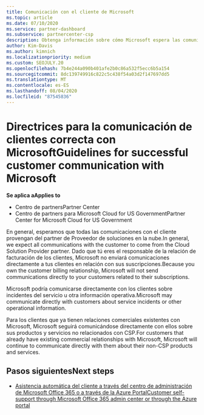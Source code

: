 ```yaml
---
title: Comunicación con el cliente de Microsoft
ms.topic: article
ms.date: 07/10/2020
ms.service: partner-dashboard
ms.subservice: partnercenter-csp
description: Obtenga información sobre cómo Microsoft espera las comunicaciones de los clientes entre clientes y asociados en el programa proveedor de soluciones en la nube.
author: Kim-Davis
ms.author: kimnich
ms.localizationpriority: medium
ms.custom: SEOJULY.20
ms.openlocfilehash: 7b4e244a090b401afe2b0c86a532f5ecc6b5a154
ms.sourcegitcommit: 8dc139749916c822c5c438f54a03d2f147697dd5
ms.translationtype: MT
ms.contentlocale: es-ES
ms.lasthandoff: 08/04/2020
ms.locfileid: "87545836"
---
```

# <a name="guidelines-for-successful-customer-communication-with-microsoft"></a><span data-ttu-id="bd00f-103">Directrices para la comunicación de clientes correcta con Microsoft</span><span class="sxs-lookup"><span data-stu-id="bd00f-103">Guidelines for successful customer communication with Microsoft</span></span>

<span data-ttu-id="bd00f-104">**Se aplica a**</span><span class="sxs-lookup"><span data-stu-id="bd00f-104">**Applies to**</span></span>

-  <span data-ttu-id="bd00f-105">Centro de partners</span><span class="sxs-lookup"><span data-stu-id="bd00f-105">Partner Center</span></span>
-  <span data-ttu-id="bd00f-106">Centro de partners para Microsoft Cloud for US Government</span><span class="sxs-lookup"><span data-stu-id="bd00f-106">Partner Center for Microsoft Cloud for US Government</span></span>

<span data-ttu-id="bd00f-107">En general, esperamos que todas las comunicaciones con el cliente provengan del partner de Proveedor de soluciones en la nube.</span><span class="sxs-lookup"><span data-stu-id="bd00f-107">In general, we expect all communications with the customer to come from the Cloud Solution Provider partner.</span></span> <span data-ttu-id="bd00f-108">Dado que tú eres el responsable de la relación de facturación de los clientes, Microsoft no enviará comunicaciones directamente a tus clientes en relación con sus suscripciones.</span><span class="sxs-lookup"><span data-stu-id="bd00f-108">Because you own the customer billing relationship, Microsoft will not send communications directly to your customers related to their subscriptions.</span></span>

<span data-ttu-id="bd00f-109">Microsoft podría comunicarse directamente con los clientes sobre incidentes del servicio u otra información operativa.</span><span class="sxs-lookup"><span data-stu-id="bd00f-109">Microsoft may communicate directly with customers about service incidents or other operational information.</span></span>

<span data-ttu-id="bd00f-110">Para los clientes que ya tienen relaciones comerciales existentes con Microsoft, Microsoft seguirá comunicándose directamente con ellos sobre sus productos y servicios no relacionados con CSP.</span><span class="sxs-lookup"><span data-stu-id="bd00f-110">For customers that already have existing commercial relationships with Microsoft, Microsoft will continue to communicate directly with them about their non-CSP products and services.</span></span>

## <a name="next-steps"></a><span data-ttu-id="bd00f-111">Pasos siguientes</span><span class="sxs-lookup"><span data-stu-id="bd00f-111">Next steps</span></span>

- [<span data-ttu-id="bd00f-112">Asistencia automática del cliente a través del centro de administración de Microsoft Office 365 o a través de la Azure Portal</span><span class="sxs-lookup"><span data-stu-id="bd00f-112">Customer self-support through Microsoft Office 365 admin center or through the Azure portal</span></span>](customer-self-support.md)